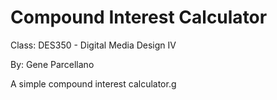 # Compound Interest Calculator

Class: DES350 - Digital Media Design IV

By: Gene Parcellano

A simple compound interest calculator.g
